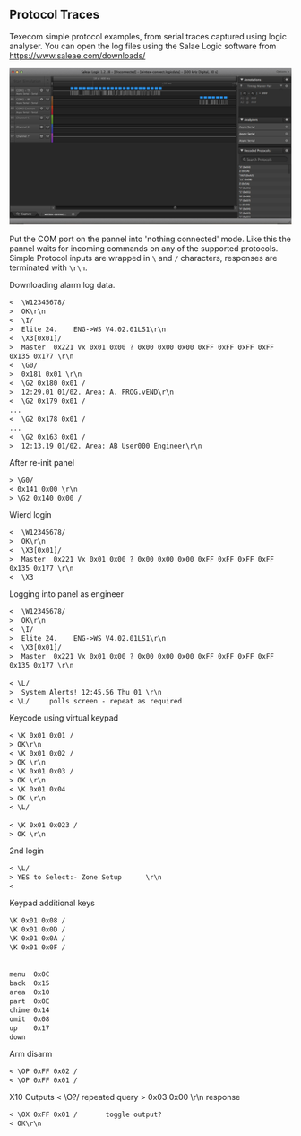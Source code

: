 ## Protocol Traces
Texecom simple protocol examples, from serial traces captured using logic analyser.
You can open the log files using the Salae Logic software from https://www.saleae.com/downloads/

![Screenshot of logic traces](logic-screenshot.png)

Put the COM port on the pannel into 'nothing connected' mode. Like this the pannel waits for incoming commands on any of the supported protocols. Simple Protocol inputs are wrapped in `\` and `/` characters, responses are terminated with `\r\n`.

Downloading alarm log data.

    <  \W12345678/
    >  OK\r\n
    <  \I/
    >  Elite 24.    ENG->WS V4.02.01LS1\r\n
    <  \X3[0x01]/
    >  Master  0x221 Vx 0x01 0x00 ? 0x00 0x00 0x00 0xFF 0xFF 0xFF 0xFF 0x135 0x177 \r\n
    <  \G0/
    >  0x181 0x01 \r\n
    <  \G2 0x180 0x01 /
    >  12:29.01 01/02. Area: A. PROG.vEND\r\n
    <  \G2 0x179 0x01 /
    ...
    <  \G2 0x178 0x01 /
    ...
    <  \G2 0x163 0x01 /
    >  12:13.19 01/02. Area: AB User000 Engineer\r\n


After re-init panel

    > \G0/
    < 0x141 0x00 \r\n
    > \G2 0x140 0x00 /


Wierd login


    <  \W12345678/
    >  OK\r\n
    <  \X3[0x01]/
    >  Master  0x221 Vx 0x01 0x00 ? 0x00 0x00 0x00 0xFF 0xFF 0xFF 0xFF 0x135 0x177 \r\n
    <  \X3


Logging into panel as engineer

    <  \W12345678/
    >  OK\r\n
    <  \I/
    >  Elite 24.    ENG->WS V4.02.01LS1\r\n
    <  \X3[0x01]/
    >  Master  0x221 Vx 0x01 0x00 ? 0x00 0x00 0x00 0xFF 0xFF 0xFF 0xFF 0x135 0x177 \r\n

    < \L/
    >  System Alerts! 12:45.56 Thu 01 \r\n
    < \L/     polls screen - repeat as required

Keycode using virtual keypad

    < \K 0x01 0x01 /
    > OK\r\n
    < \K 0x01 0x02 /
    > OK \r\n
    < \K 0x01 0x03 /
    > OK \r\n
    < \K 0x01 0x04
    > OK \r\n
    < \L/

    < \K 0x01 0x023 /
    > OK \r\n

2nd login

    < \L/
    > YES to Select:- Zone Setup      \r\n
    <

Keypad additional keys

    \K 0x01 0x08 /
    \K 0x01 0x0D /
    \K 0x01 0x0A /
    \K 0x01 0x0F /


    menu  0x0C
    back  0x15
    area  0x10
    part  0x0E
    chime 0x14
    omit  0x08
    up    0x17
    down


Arm disarm

    < \OP 0xFF 0x02 /
    < \OP 0xFF 0x01 /


X10 Outputs
    < \O?/                repeated query
    > 0x03 0x00 \r\n      response

    < \OX 0xFF 0x01 /       toggle output?
    < OK\r\n
